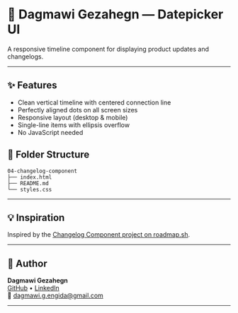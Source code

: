 # 📝 Dagmawi Gezahegn — Datepicker UI

A responsive timeline component for displaying product updates and changelogs.

---

## ✨ Features
- Clean vertical timeline with centered connection line
- Perfectly aligned dots on all screen sizes
- Responsive layout (desktop & mobile)
- Single-line items with ellipsis overflow
- No JavaScript needed



## 📁 Folder Structure
```
04-changelog-component
├── index.html
├── README.md
└── styles.css
```
---


## 💡 Inspiration

Inspired by the [Changelog Component project on roadmap.sh](https://roadmap.sh/projects/changelog-component).

---


## 👤 Author

**Dagmawi Gezahegn**  
[GitHub](https://github.com/dagmawigezahegn) • [LinkedIn](https://linkedin.com/in/dagmawi-g-engida)  
📧 dagmawi.g.engida@gmail.com

---
